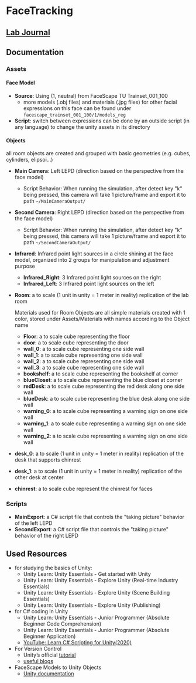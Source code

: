 # FaceTracking

## [Lab Journal](https://docs.google.com/presentation/d/1SalMhhXoPPMfWYentVuB1wTzG46tLKjYs94u36TXw3Y/edit#slide=id.g113eb56c3c3_0_48)

## Documentation

### Assets

#### Face Model

-   **Source**: Using (1, neutral) from FaceScape TU Trainset_001_100
    -   more models (.obj files) and materials (.jpg files) for other facial expressions on this face can be found under `facescape_trainset_001_100/1/models_reg`
-   **Script**: switch between expressions can be done by an outside script (in any language) to change the unity assets in its directory

####  Objects

all room objects are created and grouped with basic geometries (e.g. cubes, cylinders, elipsoi...)

-   **Main Camera**: Left LEPD (direction based on the perspective from the face model)
    -   Script Behavior: When running the simulation,  after detect key "k" being pressed, this camera will take 1 picture/frame and export it to path ``~/MainCameraOutput/``
-   **Second Camera**: Right LEPD (direction based on the perspective from the face model)
    -   Script Behavior: When running the simulation, after detect key "k" being pressed, this camera will take 1 picture/frame and export it to path ``~/SecondCameraOutput/``

-   **Infrared**: Infrared point light sources in a circle shining at the face model, organized into 2 groups for manipulation and adjustment purpose

    -   **Infrared_Right**: 3 Infrared point light sources on the right
    -   **Infrared_Left**: 3 Infrared point light sources on the left

-   **Room**: a to scale (1 unit in unity = 1 meter in reality) replication of the lab room

    Materials used for Room Objects are all simple materials created with 1 color, stored under Assets/Materials with names according to the Object name

    -   **Floor**: a to scale cube representing the floor
    -   **door**: a to scale cube representing the door
    -   **wall_0**: a to scale cube representing one side wall
    -   **wall_1**: a to scale cube representing one side wall
    -   **wall_2**: a to scale cube representing one side wall
    -   **wall_3**: a to scale cube representing one side wall
    -   **bookshelf**: a to scale cube representing the bookshelf at corner
    -   **blueCloset**: a to scale cube representing the blue closet at corner
    -   **redDesk**: a to scale cube representing the red desk along one side wall
    -   **blueDesk**: a to scale cube representing the blue desk along one side wall
    -   **warning_0**: a to scale cube representing a warning sign on one side wall
    -   **warning_1**: a to scale cube representing a warning sign on one side wall
    -   **warning_2**: a to scale cube representing a warning sign on one side wall

-   **desk_0**: a to scale (1 unit in unity = 1 meter in reality) replication of the desk that supports chinrest
-   **desk_1**: a to scale (1 unit in unity = 1 meter in reality) replication of the other desk at center
-   **chinrest**: a to scale cube represent the chinrest for faces

### Scripts

-   **MainExport**: a C# script file that controls the "taking picture" behavior of the left LEPD
-   **SecondExport**: a C# script file that controls the "taking picture" behavior of the right LEPD

## Used Resources

-   for studying the basics of Unity:
    -   Unity Learn: Unity Essentials - Get started with Unity
    -   Unity Learn: Unity Essentials - Explore Unity (Real-time Industry Essentials)
    -   Unity Learn: Unity Essentials - Explore Unity (Scene Building Essentials)
    -   Unity Learn: Unity Essentials - Explore Unity (Publishing)
-   for C# coding in Unity
    -   Unity Learn: Unity Essentials - Junior Programmer (Absolute Beginner Code Comprehension)
    -   Unity Learn: Unity Essentials - Junior Programmer (Absolute Beginner Application)
    -   [YouTube: Learn C# Scripting for Unity(2020)](https://www.youtube.com/watch?v=9tMvzrqBUP8)
-   For Version Control
    -   Unity’s official [tutorial](https://unityatscale.com/unity-version-control-guide/how-to-setup-unity-project-on-github/)
    -   [useful blogs](http://www.walterpalladino.com/adding-an-existing-unity-project-to-github/)
-   FaceScape Models to Unity Objects
    -   [Unity documentation](https://docs.unity3d.com/Manual/ImportingModelFiles.html)
